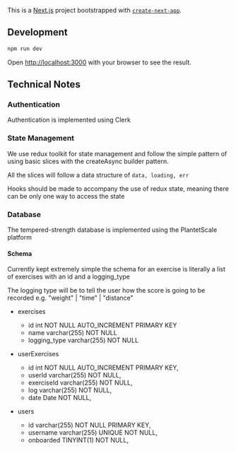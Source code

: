 This is a [Next.js](https://nextjs.org/) project bootstrapped with [`create-next-app`](https://github.com/vercel/next.js/tree/canary/packages/create-next-app).

## Development

```bash
npm run dev
```

Open [http://localhost:3000](http://localhost:3000) with your browser to see the result.

## Technical Notes

### Authentication

Authentication is implemented using Clerk

### State Management

We use redux toolkit for state management and follow the simple pattern of using basic slices with the createAsync builder pattern.

All the slices will follow a data structure of `data, loading, err`

Hooks should be made to accompany the use of redux state, meaning there can be only one way to access the state

### Database

The tempered-strength database is implemented using the PlantetScale platform

#### Schema

Currently kept extremely simple the schema for an exercise is literally a list of exercises with an id and a logging_type

The logging type will be to tell the user how the score is going to be recorded e.g. "weight" | "time" | "distance"

- exercises
  - id int NOT NULL AUTO_INCREMENT PRIMARY KEY
  - name varchar(255) NOT NULL
  - logging_type varchar(255) NOT NULL

- userExercises
  - id int NOT NULL AUTO_INCREMENT PRIMARY KEY,
  - userId varchar(255) NOT NULL,
  - exerciseId varchar(255) NOT NULL,
  - log varchar(255) NOT NULL,
  - date Date NOT NULL,

- users
  - id varchar(255) NOT NULL PRIMARY KEY,
  - username varchar(255) UNIQUE NOT NULL,
  - onboarded TINYINT(1) NOT NULL,


